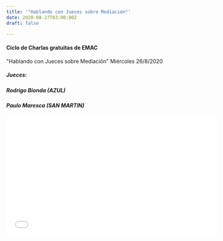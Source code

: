 ```yaml
---
title: '"Hablando con Jueces sobre Mediación"'
date: 2020-08-27T03:00:00Z
draft: false

---
```

#### Ciclo de Charlas gratuitas de EMAC  
"Hablando con Jueces sobre Mediación" Miércoles 26/8/2020

##### Jueces:  

##### Rodrigo Bionda (AZUL) 

##### Paulo Maresca (SAN MARTIN)

<iframe width="560" height="315" src="[https://www.youtube.com/embed/rEikCEVV4vA](https://www.youtube.com/embed/rEikCEVV4vA "https://www.youtube.com/embed/rEikCEVV4vA")" frameborder="0" allow="accelerometer; autoplay; encrypted-media; gyroscope; picture-in-picture" allowfullscreen></iframe>